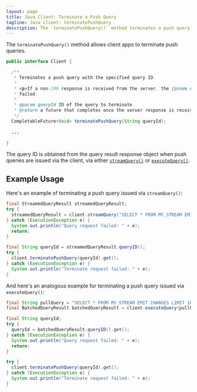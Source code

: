 ```yaml
---
layout: page
title: Java Client: Terminate a Push Query
tagline: Java client: terminatePushQuery
description: The `terminatePushQuery()` method terminates a push query
---
```


The `terminatePushQuery()` method allows client apps to terminate push queries.

```java
public interface Client {

  /**
   * Terminates a push query with the specified query ID.
   *
   * <p>If a non-200 response is received from the server, the {@code CompletableFuture} will be
   * failed.
   *
   * @param queryId ID of the query to terminate
   * @return a future that completes once the server response is received
   */
  CompletableFuture<Void> terminatePushQuery(String queryId);
  
  ...
  
}
```

The query ID is obtained from the query result response object when push queries are issued via the client,
via either [`streamQuery()`](./stream-query.md) or [`executeQuery()`](./execute-query.md).

Example Usage
-------------

Here's an example of terminating a push query issued via `streamQuery()`:

```java
final StreamedQueryResult streamedQueryResult;
try {
  streamedQueryResult = client.streamQuery("SELECT * FROM MY_STREAM EMIT CHANGES;").get();
} catch (ExecutionException e) {
  System.out.println("Query request failed: " + e);
  return;
}

final String queryId = streamedQueryResult.queryID();
try {
  client.terminatePushQuery(queryId).get();
} catch (ExecutionException e) {
  System.out.println("Terminate request failed: " + e);
}
```

And here's an analogous example for terminating a push query issued via `executeQuery()`:

```java
final String pullQuery = "SELECT * FROM MY_STREAM EMIT CHANGES LIMIT 10;";
final BatchedQueryResult batchedQueryResult = client.executeQuery(pullQuery);

final String queryId;
try {
  queryId = batchedQueryResult.queryID().get();
} catch (ExecutionException e) {
  System.out.println("Query request failed: " + e);
  return;
}

try {
  client.terminatePushQuery(queryId).get();
} catch (ExecutionException e) {
  System.out.println("Terminate request failed: " + e);
}
```